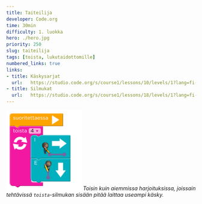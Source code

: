 ```yaml
---
title: Taiteilija
developer: Code.org
time: 30min
difficulty: 1. luokka
hero: ./hero.jpg
priority: 250
slug: taiteilija
tags: [toista, lukutaidottomille]
numbered_links: true
links:
- title: Käskysarjat
  url:   https://studio.code.org/s/course1/lessons/10/levels/1?lang=fi-FI
- title: Silmukat
  url:   https://studio.code.org/s/course1/lessons/18/levels/1?lang=fi-FI
---
```



![](./useampi_kasky_silmukassa.png)
*Toisin kuin aiemmissa harjoituksissa, joissain tehtävissä `toista`-silmukan sisään pitää laittaa useampi käsky.*
